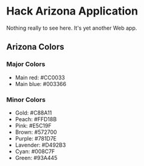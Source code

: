 # Hack Arizona Application

Nothing really to see here. It's yet another Web app.

## Arizona Colors

### Major Colors
- Main red: #CC0033
- Main blue: #003366

### Minor Colors
- Gold: #C88A11
- Peach: #FFD18B
- Pink: #E5C19F
- Brown: #572700
- Purple: #781D7E
- Lavender: #D492B3
- Cyan: #008C7F
- Green: #93A445
